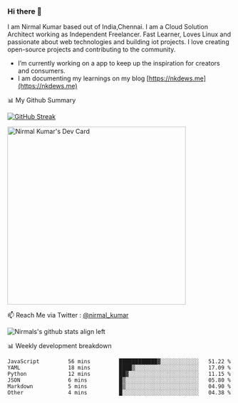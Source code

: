 ### Hi there 👋

 I am Nirmal Kumar based out of India,Chennai. I am a Cloud Solution Architect working as Independent Freelancer. Fast Learner, Loves Linux and passionate about web technologies and building iot projects. I love creating open-source projects and contributing to the community.

- I’m currently working on a app to keep up the inspiration for creators and consumers.
- I am documenting my learnings on my blog [https://nkdews.me](https://nkdews.me)


📊 My Github Summary

[![GitHub Streak](https://github-readme-streak-stats.herokuapp.com?user=nk-gears&theme=dark&hide_border=true&date_format=M%20j%5B%2C%20Y%5D)](https://git.io/streak-stats)

<a href="https://app.daily.dev/nirmal_kumar"><img src="https://api.daily.dev/devcards/a16cfcf02d384b16b41de71ce4d1d811.png?r=8ve" width="400" alt="Nirmal Kumar's Dev Card"/></a>

📫 Reach Me via  Twitter : [@nirmal_kumar](https://twitter.com/nirmal_kumar)

![Nirmals's github stats align left](https://github-readme-stats.vercel.app/api?username=nk-gears&show_icons=true)


📊 Weekly development breakdown

<!--START_SECTION:waka-->

```text
JavaScript         56 mins         ████████████▓░░░░░░░░░░░░   51.22 %
YAML               18 mins         ████▒░░░░░░░░░░░░░░░░░░░░   17.09 %
Python             12 mins         ██▓░░░░░░░░░░░░░░░░░░░░░░   11.15 %
JSON               6 mins          █▒░░░░░░░░░░░░░░░░░░░░░░░   05.80 %
Markdown           5 mins          █▒░░░░░░░░░░░░░░░░░░░░░░░   04.90 %
Other              4 mins          █░░░░░░░░░░░░░░░░░░░░░░░░   04.38 %
```

<!--END_SECTION:waka-->


